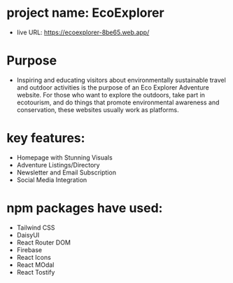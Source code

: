 # project name: EcoExplorer
* live URL: https://ecoexplorer-8be65.web.app/ 

 # Purpose
 * Inspiring and educating visitors about environmentally sustainable travel and outdoor activities is the purpose of an Eco Explorer Adventure website. For those who want to explore the outdoors, take part in ecotourism, and do things that promote environmental awareness and conservation, these websites usually work as platforms.

 # key features:
 
 * Homepage with Stunning Visuals
 * Adventure Listings/Directory
 * Newsletter and Email Subscription
 * Social Media Integration
 
 # npm packages have used:
 * Tailwind CSS
 * DaisyUI
 * React Router DOM
 * Firebase 
 * React Icons
 * React MOdal
 * React Tostify